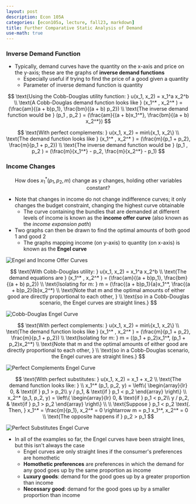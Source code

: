 ```yaml
---
layout: post
description: Econ 105A
categories: [econ105a, lecture, fall23, markdown]
title: Further Comparative Static Analysis of Demand
use-math: true
---
```


### Inverse Demand Function

- Typically, demand curves have the quantity on the x-axis and price on the y-axis; these are the graphs of **inverse demand functions** 
    - Especially useful if trying to find the price of a good given a quantity
    - Parameter of inverse demand function is quantity

$$
\text{Using the Cobb-Douglas utility function: } u(x_1, x_2) = x_1^a x_2^b \\
\text{A Cobb-Douglas demand function looks like } (x_1^* , x_2^* ) = (\frac{am}{(a + b)p_1}, \frac{bm}{(a + b) p_2}) \\
\text{The inverse demand function would be } (p_1 , p_2 ) = (\frac{am}{(a + b)x_1^*}, \frac{bm}{(a + b) x_2^*})
$$


$$
\text{With perfect complements: } u(x_1, x_2) = min\{x_1, x_2\} \\
\text{The demand function looks like } (x_1^* , x_2^* ) = (\frac{m}{p_1 + p_2}, \frac{m}{p_1 + p_2}) \\
\text{The inverse demand function would be } (p_1 , p_2 ) = (\frac{m}{x_1^*} - p_2, \frac{m}{x_2^*} - p_1)
$$

### Income Changes

$$
\text{How does } x_1^*(p_1, p_2, m) \text{ change as y changes, holding other variables constant?}
$$

- Note that changes in income do not change indifference curves; it only changes the budget constraint, changing the highest curve obtainable
    - The curve containing the bundles that are demanded at different levels of income is known as the **income offer curve** (also known as the *income expansion path*)
- Two graphs can then be drawn to find the optimal amounts of both good 1 and good 2
    - The graphs mapping income (on y-axis) to quantity (on x-axis) is known as the **Engel curve**

![Engel and Income Offer Curves](https://www.economicsdiscussion.net/wp-content/uploads/2017/05/clip_image054_thumb2_thumb.jpg)

$$
\text{With Cobb-Douglas utility: } u(x_1, x_2) = x_1^a x_2^b \\
\text{The demand equations are } (x_1^* , x_2^* ) = (\frac{am}{(a + b)p_1}, \frac{bm}{(a + b) p_2}) \\
\text{Isolating for m: } m = (\frac{(a + b)p_1}{a}x_1^*, \frac{(a + b)p_2}{b}x_2^*) \\
\text{Note that m and the optimal amounts of either good are directly proportional to each other, } \\
\text{so in a Cobb-Douglas scenario, the Engel curves are straight lines.}
$$

![Cobb-Douglas Engel Curve](https://o.quizlet.com/PgV7CVurQTWz79-WjKIUAw.png)


$$
\text{With perfect complements: } u(x_1, x_2) = min\{x_1, x_2\} \\
\text{The demand function looks like } (x_1^* , x_2^* ) = (\frac{m}{p_1 + p_2}, \frac{m}{p_1 + p_2}) \\
\text{Isolating for m: } m = ((p_1 + p_2)x_1^*, (p_1 + p_2)x_2^*) \\
\text{Note that m and the optimal amounts of either good are directly proportional to each other, } \\
\text{so in a Cobb-Douglas scenario, the Engel curves are straight lines.}
$$

![Perfect Complements Engel Curve](https://images.slideplayer.com/26/8849357/slides/slide_7.jpg)

$$
\text{With perfect substitutes: } u(x_1, x_2) = x_1 + x_2 \\
\text{The demand function looks like: } \\
x_1^* (p_1, p_2, y) =
\left\{
    \begin{array}{lr}
        0, & \text{if } p_1 > p_2\\
        y / p_1, & \text{if } p_1 < p_2
    \end{array}
\right\} \\
x_2^* (p_1, p_2, y) =
\left\{
    \begin{array}{lr}
        0, & \text{if } p_1 < p_2\\
        y / p_2, & \text{if } p_1 > p_2
    \end{array}
\right\} \\ \\
\text{Suppose } p_1 < p_2 \text{. Then, } x_1^* = \frac{m}{p_1}, x_2^* = 0 \rightarrow m = p_1 x_1^*, x_2^* = 0 \\
\text{The opposite happens if } p_2 > p_1
$$

![Perfect Substitutes Engel Curve](https://o.quizlet.com/jbBVEbbW66d.WYSmUZaThQ.png)

- In all of the examples so far, the Engel curves have been straight lines, but this isn't always the case
    - Engel curves are only straight lines if the consumer's preferences are homothetic
    - **Homothetic preferences** are preferences in which the demand for any good goes up by the same proportion as income
    - **Luxury goods**: demand for the good goes up by a greater proportion than income
    - **Necessary good**: demand for the good goes up by a smaller proportion than income